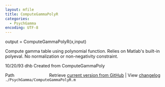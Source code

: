 ```yaml
---
layout: mfile
title: ComputeGammaPolyR
categories:
  - PsychGamma
encoding: UTF-8
---
```


output = ComputeGammaPolyR\(x,input\)

Compute gamma table using polynomial function.
Relies on Matlab's built-in polyeval.  No normalization
or non-negativity constraint.

10/20/93 dhb      Created from ComputeGammaPoly


<div class="code_header" style="text-align:right;">
  <span style="float:left;">Path&nbsp;&nbsp;</span> <span class="counter">Retrieve <a href=
  "https://raw.github.com/Psychtoolbox-3/Psychtoolbox-3/beta/./PsychGamma/ComputeGammaPolyR.m">current version from GitHub</a> | View <a href=
  "https://github.com/Psychtoolbox-3/Psychtoolbox-3/commits/beta/./PsychGamma/ComputeGammaPolyR.m">changelog</a></span>
</div>
<div class="code">
  <code>./PsychGamma/ComputeGammaPolyR.m</code>
</div>
